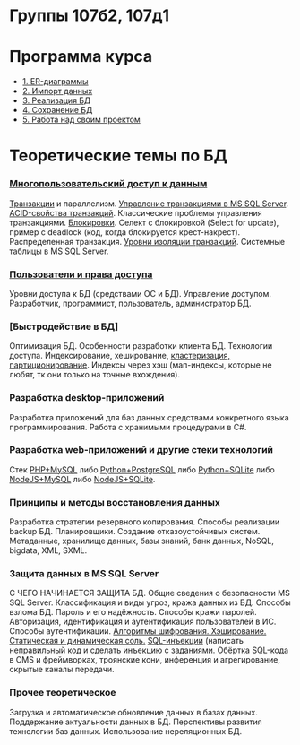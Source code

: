 # Группы 107б2, 107д1

# Программа курса
* [1. ER-диаграммы](src/demo/er.md)
* [2. Импорт данных](src/demo/import.md)
* [3. Реализация БД](src/demo/run.md)
* [4. Сохранение БД](src/demo/save.md)
* [5. Работа над своим проектом](src/program-2024.md)

# Теоретические темы по БД 

### [Многопользовательский доступ к данным](https://cchgeu.ru/upload/iblock/946/plotnikov_lr_bd_6_9.pdf)
[Транзакции](https://info-comp.ru/transactions-in-t-sql) и параллелизм. 
[Управление транзакциями в MS SQL Server](https://professorweb.ru/my/sql-server/2012/level3/3_14.php). [ACID-свойства транзакций](src/Lab_transactions.md).
Классические проблемы управления транзакциями. 
[Блокировки](https://professorweb.ru/my/sql-server/2012/level3/3_15.php). Селект с блокировкой (Select for update), пример с deadlock (код, когда блокируется крест-накрест).
Распределенная транзакция. 
[Уровни изоляции транзакций](src/Lab_isolation.md).
Системные таблицы в MS SQL Server.

### [Пользователи и права доступа](https://cchgeu.ru/upload/iblock/edc/plotnikov_lr_bd_1_5.pdf)
Уровни доступа к БД (средствами ОС и БД). Управление доступом. Разработчик, программист, пользователь, администратор БД.

### [Быстродействие в БД]
Оптимизация БД.
Особенности разработки клиента БД. Технологии доступа.
Индексирование, хеширование, [кластеризация, партиционирование](src/Lab_partition.md).
Индексы через хэш (мап-индексы, которые не любят, тк они только на точные вхождения).

### Разработка desktop-приложений
Разработка приложений для баз данных средствами конкретного языка программирования.
Работа с хранимыми процедурами в C#.

### Разработка web-приложений и другие стеки технологий
Стек [PHP+MySQL](https://metanit.com/php/mysql/) либо [Python+PostgreSQL](https://metanit.com/python/database/2.1.php) либо [Python+SQLite](https://metanit.com/python/database/1.1.php) либо [NodeJS+MySQL](https://metanit.com/web/nodejs/8.1.php) либо [NodeJS+SQLite](https://dmitryweiner.github.io/web-lectures/SQLite.html).

### Принципы и методы восстановления данных
Разработка стратегии резервного копирования. 
Способы реализации backup БД. Планировщики. Создание отказоустойчивых систем.
Метаданные, хранилище данных, базы знаний, банк данных, NoSQL, bigdata, XML, SXML.

### Защита данных в MS SQL Server
С ЧЕГО НАЧИНАЕТСЯ ЗАЩИТА БД. Общие сведения о безопасности MS SQL Server.
Классификация и виды угроз, кража данных из БД. Способы взлома БД. Пароль и его надёжность. Способы кражи паролей. 
Авторизация, идентификация и аутентификация пользователей в ИС. Способы аутентификации. [Алгоритмы шифрования. Хэширование. Статическая и динамическая соль.](src/Lab_salt.md) 
[SQL-инъекции](https://portswigger.net/web-security/learning-paths/sql-injection) (написать неправильный код и сделать [инъекцию](src/Lab_transactions.md) с [заданиями](https://portswigger.net/web-security/all-labs#sql-injection).
Обёртка SQL-кода в CMS и фреймворках, троянские кони, инференция и агрегирование, скрытые каналы передачи.

### Прочее теоретическое
Загрузка и автоматическое обновление данных в базах данных. Поддержание актуальности данных в БД. 
Перспективы развития технологии баз данных.
Использование нереляционных БД.
